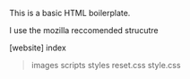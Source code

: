 This is a basic HTML boilerplate.

I use the mozilla reccomended strucutre 

[website]
index
  >images
  >scripts
  >styles
    reset.css
    style.css


